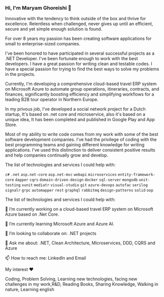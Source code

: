 ### Hi, I'm Maryam Ghoreishi 👋

Innovative with the tendency to think outside of the box and thrive for excellence. Relentless when challenged, never gives up until an efficient, secure and yet simple enough solution is found.

For over 8 years my passion has been creating software applications for small to enterprise-sized companies.

I've been honored to have participated in several successful projects as a .NET Developer. I've been fortunate enough to work with the best developers. 
I have a great passion for writing clean and testable codes. I have a special passion for trying to find the best ways to solve my problems in the projects.

Currently, I'm developing a comprehensive cloud-based travel ERP system on Microsoft Azure to automate group operations, itineraries, contracts, and finances, significantly boosting efficiency and simplifying workflows for a leading B2B tour operator in Northern Europe.

In my privous job, I've developed a social network project for a Dutch startup, It's based on .net core and microservice, also it's based on a unique idea, It has been completed and published in Google Play and App Store.

Most of my ability to write code comes from my work with some of the best software development companies. I've had the privilege of coding with the best programming teams and gaining different knowledge for writing applications. I've used this distinction to deliver consistent positive results and help companies continually grow and develop.


The list of technologies and services I could help with:

<code>c#</code> <code>.net</code> <code>asp.net-core</code> <code>asp.net-mvc</code> <code>webapi</code> <code>microservices</code> <code>entity-framework-core</code> <code>dapper</code> <code>cqrs</code> <code>domain-driven-design</code> <code>docker</code> <code>sql-server</code> <code>mongodb</code> <code>unit-testing</code> <code>xunit</code> <code>mediatr</code> <code>visual-studio</code> <code>git</code> <code>azure-devops</code> <code>autofac</code> <code>serilog</code> <code>signalr</code> <code>grpc</code> <code>automapper</code> <code>rest</code> <code>graphql</code> <code>rabbitmq</code> <code>design-patterns</code> <code>solid</code> <code>oop</code>


The list of technologies and services I could help with:


🔭 I’m currently working on a cloud-based travel ERP system on Microsoft Azure based on .Net Core.

🌱 I’m currently learning Microsoft Azure and Azure AI.

👯 I’m looking to collaborate on: .NET projects

💬 Ask me about: .NET, Clean Architecture, Microservices, DDD, CQRS and Azure

📫 How to reach me: LinkedIn and Email


My interest ❤️

Coding, Problem Solving, Learning new technologies, facing new challenges in my work,R&D, Reading Books, Sharing Knowledge, Walking in nature, Learning english

<!--
**mghoreishi/mghoreishi** is a ✨ _special_ ✨ repository because its `README.md` (this file) appears on your GitHub profile.

Here are some ideas to get you started:

- 🔭 I’m currently working on ...
- 🌱 I’m currently learning ...
- 👯 I’m looking to collaborate on ...
- 🤔 I’m looking for help with ...
- 💬 Ask me about ...
- 📫 How to reach me: ...
- 😄 Pronouns: ...
- ⚡ Fun fact: ...
-->
